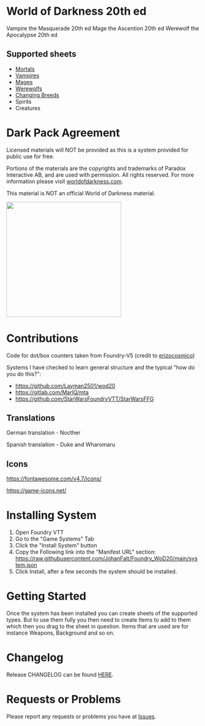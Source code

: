 # World of Darkness 20th ed
Vampire the Masquerade 20th ed
Mage the Ascention 20th ed
Werewolf the Apocalypse 20th ed

## Supported sheets
- [Mortals](https://github.com/JohanFalt/Foundry_WoD20/wiki/World-of-Darkness-20th-ed-System#mortal)
- [Vampires](https://github.com/JohanFalt/Foundry_WoD20/wiki/World-of-Darkness-20th-ed-System#vampire)
- [Mages](https://github.com/JohanFalt/Foundry_WoD20/wiki/World-of-Darkness-20th-ed-System#mage)
- [Werewolfs](https://github.com/JohanFalt/Foundry_WoD20/wiki/World-of-Darkness-20th-ed-System#werewolf)
- [Changing Breeds](https://github.com/JohanFalt/Foundry_WoD20/wiki/World-of-Darkness-20th-ed-System#changing-breed)
- Spirits
- Creatures


# Dark Pack Agreement
Licensed materials will NOT be provided as this is a system provided for public use for free.

Portions of the materials are the copyrights and trademarks of Paradox Interactive AB, and are used with permission. All rights reserved. For more information please visit [worldofdarkness.com](https://www.worldofdarkness.com/).

This material is NOT an official World of Darkness material.

<img src="https://github.com/JohanFalt/Foundry_WoD20/blob/main/doc/darkpack_logo2.png" width="300px" height="300px">


# Contributions
Code for dot/box counters taken from Foundry-V5 (credit to [erizocosmico](https://github.com/erizocosmico/foundry-V5)) 

Systems I have checked to learn general structure and the typical "how do you do this?":
- https://github.com/Layman2501/wod20
- https://gitlab.com/MarlQ/mta
- https://github.com/StarWarsFoundryVTT/StarWarsFFG

## Translations
German translation - Nocther

Spanish translation - Duke and Wharomaru

## Icons
https://fontawesome.com/v4.7/icons/

https://game-icons.net/


# Installing System
1. Open Foundry VTT
2. Go to the "Game Systems" Tab
3. Click the "Install System" button
4. Copy the Following link into the "Manifest URL" section: https://raw.githubusercontent.com/JohanFalt/Foundry_WoD20/main/system.json
5. Click Install, after a few seconds the system should be installed.


# Getting Started
Once the system has been installed you can create sheets of the supported types. But to use them fully you then need to create Items to add to them which then you drag to the sheet in question. Items that are used are for instance Weapons, Background and so on.


# Changelog
Release CHANGELOG can be found [HERE](https://github.com/JohanFalt/Foundry_WoD20/wiki/Changelog).


# Requests or Problems
Please report any requests or problems you have at [Issues](https://github.com/JohanFalt/Foundry_WoD20/issues).
